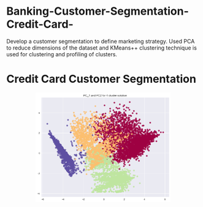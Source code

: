 # Banking-Customer-Segmentation-Credit-Card-
Develop a customer segmentation to define marketing strategy. Used PCA to reduce dimensions of the dataset and KMeans++ clustering technique is used for clustering and profiling of clusters.

# Credit Card Customer Segmentation

<p align="center"><img width="70%" src="images/4clustersol.png" /></p>
